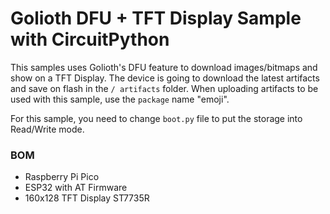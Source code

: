 # Golioth DFU + TFT Display Sample with CircuitPython

This samples uses Golioth's DFU feature to download images/bitmaps and show on a TFT Display. The device is going to download the latest artifacts and save on flash in the `/ artifacts` folder. When uploading artifacts to be used with this sample, use the `package` name "emoji".

For this sample, you need to change `boot.py` file to put the storage into Read/Write mode.

### BOM

- Raspberry Pi Pico
- ESP32 with AT Firmware
- 160x128 TFT Display ST7735R
